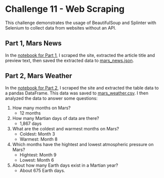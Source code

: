 # Challenge 11 - Web Scraping

This challenge demonstrates the usage of BeautifulSoup and Splinter with Selenium to collect data from websites without an API.

## Part 1, Mars News

In the [notebook for Part 1](part_1_mars_news.ipynb), I scraped the site, extracted the article title and preview text, then saved the extracted data to [mars_news.json](mars_news.json).

## Part 2, Mars Weather

In the [notebook for Part 2](part_2_mars_weather.ipynb), I scraped the site and extracted the table data to a pandas DataFrame. This data was saved to [mars_weather.csv](mars_weather.csv). I then analyzed the data to answer some questions:

1. How many months on Mars?
    - 12 months
2. How many Martian days of data are there?
    - 1,867 days
3. What are the coldest and warmest months on Mars?
    - Coldest: Month 3
    - Warmest: Month 8
4. Which months have the hightest and lowest atmospheric pressure on Mars?
    - Hightest: Month 9
    - Lowest: Month 6
5. About how many Earth days exist in a Martian year?
    - About 675 Earth days.
